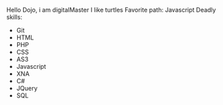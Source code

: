 Hello Dojo, i am digitalMaster
I like turtles
Favorite path: Javascript
Deadly skills:
* Git
* HTML
* PHP
* CSS
* AS3
* Javascript
* XNA
* C#
* JQuery
* SQL

